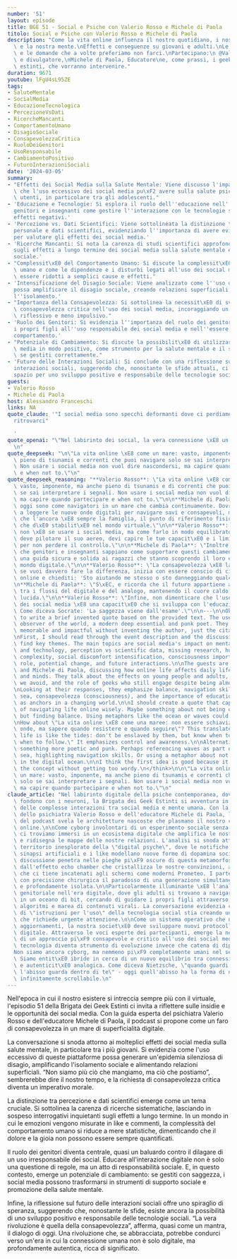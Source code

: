 ```yaml
---
number: '51'
layout: episode
title: BGE 51 - Social e Psiche con Valerio Rosso e Michele di Paola
titolo: Social e Psiche con Valerio Rosso e Michele di Paola
description: "Come la vita online influenza il nostro quotidiano, i nostri comportamenti\
  \ e la nostra mente.\nEffetti e conseguenze su giovani e adulti.\nLe discussioni\
  \ e le domande che a volte preferiamo non farci.\nPartecipano:\n @ValerioRosso Psichiatra\
  \ e divulgatore,\nMichele di Paola, Educatore\ne, come prassi, i geek, non del tutto\
  \ estinti, che vorranno intervenire."
duration: 9671
youtube: lFgU4sL95ZE
tags:
- SaluteMentale
- SocialMedia
- EducazioneTecnologica
- PercezioneVsDati
- RicercheMancanti
- ComportamentoUmano
- DisagioSociale
- ConsapevolezzaCritica
- RuoloDeiGenitori
- UsoResponsabile
- CambiamentoPositivo
- FuturoInterazioniSociali
date: '2024-03-05'
summary:
- "Effetti dei Social Media sulla Salute Mentale: Viene discusso l'impatto negativo\
  \ che l'uso eccessivo dei social media pu\xF2 avere sulla salute psicologica degli\
  \ utenti, in particolare tra gli adolescenti."
- 'Educazione e Tecnologie: Si esplora il ruolo dell''educazione nell''insegnare a
  genitori e insegnanti come gestire l''interazione con le tecnologie social per mitigare
  effetti negativi.'
- 'Percezione vs. Dati Scientifici: Viene sottolineata la distinzione tra percezione
  personale e dati scientifici, evidenziando l''importanza di avere evidenze concrete
  per valutare gli effetti dei social media.'
- 'Ricerche Mancanti: Si nota la carenza di studi scientifici approfonditi e sistematici
  sugli effetti a lungo termine dei social media sulla salute mentale e sul comportamento
  sociale.'
- "Complessit\xE0 del Comportamento Umano: Si discute la complessit\xE0 del comportamento\
  \ umano e come le dipendenze e i disturbi legati all'uso dei social media non possano\
  \ essere ridotti a semplici cause e effetti."
- 'Intensificazione del Disagio Sociale: Viene analizzato come l''uso dei social media
  possa amplificare il disagio sociale, creando relazioni superficiali e aumentando
  l''isolamento.'
- "Importanza della Consapevolezza: Si sottolinea la necessit\xE0 di sviluppare una\
  \ consapevolezza critica nell'uso dei social media, incoraggiando un approccio pi\xF9\
  \ riflessivo e meno impulsivo."
- 'Ruolo dei Genitori: Si evidenzia l''importanza del ruolo dei genitori nell''educare
  i propri figli all''uso responsabile dei social media e nell''essere modelli di
  comportamento.'
- "Potenziale di Cambiamento: Si discute la possibilit\xE0 di utilizzare i social\
  \ media in modo positivo, come strumento per la salute mentale e il supporto sociale,\
  \ se gestiti correttamente."
- 'Futuro delle Interazioni Sociali: Si conclude con una riflessione sul futuro delle
  interazioni sociali, suggerendo che, nonostante le sfide attuali, ci sia ancora
  spazio per uno sviluppo positivo e responsabile delle tecnologie sociali.'
guests:
- Valerio Rosso
- Michele di Paola
host: Alessandro Franceschi
links: NA
quote_claude: '"I social media sono specchi deformanti dove ci perdiamo cercando di
  ritrovarci"

  '
quote_openai: "\"Nel labirinto dei social, la vera connessione \xE8 un atto di ribellione.\"\
  \n"
quote_deepseek: "\n\"La vita online \xE8 come un mare: vasto, imponente, ma anche\
  \ pieno di tsunamis e correnti che puoi navigare solo se sai interpretare i segnali.\
  \ Non usare i social media non vuol dire nascondersi, ma capire quando partecipare\
  \ e when not to.\"\n"
quote_deepseek_reasoning: "**Valerio Rosso**: \"La vita online \xE8 come un oceano:\
  \ vasto, imponente, ma anche pieno di tsunamis e di correnti che puoi navigare solo\
  \ se sai interpretare i segnali. Non usare i social media non vuol dire nascondersi,\
  \ ma capire quando partecipare e when not to.\"\n\n**Michele di Paola**: \"I giovani\
  \ oggi sono come navigatori in un mare che cambia continuamente. Dovrebbero imparare\
  \ a leggere le nuove onde digitali per navigare savi e consapevoli, ma anche ricordarsi\
  \ che l'ancora \xE8 sempre la famiglia, il punto di riferimento fisico e emotivo\
  \ che d\xE0 stabilit\xE0 nel mondo virtuale.\"\n\n**Valerio Rosso**: \"Il problema\
  \ non \xE8 se usare i social media, ma come farlo in modo equilibrato. Come un pilota\
  \ deve pilotare il suo aereo, devi capire le tue capacit\xE0 e i limiti delle tecnologie\
  \ per non perdere il controllo.\"\n\n**Michele di Paola**: \"Inoltre, \xE8 importante\
  \ che genitori e insegnanti sappiano come supportare questi cambiamenti, offrendo\
  \ una guida sicura e solida ai ragazzi che stanno scoprendo il loro equilibrio nel\
  \ mondo digitale.\"\n\n**Valerio Rosso**: \"La consapevolezza \xE8 la chiave. Quindi,\
  \ se vuoi davvero fare la differenza, inizia con essere conscio di ci\xF2 che fai\
  \ online e chiediti: 'Sto aiutando me stesso o sto danneggiando qualcuno?'\\n\"\n\
  \n**Michele di Paola**: \"S\xEC, e ricorda che il futuro appartiene a chi sa navigare\
  \ tra i flussi del digitale e del analogo, mantenendo il cuore caldo e la mente\
  \ lucida.\"\n\n**Valerio Rosso**: \"Infine, non dimenticare che l'uso responsabile\
  \ dei social media \xE8 una capacit\xE0 che si sviluppa con l'educazione e la pratica.\
  \ Come diceva Socrate: 'La saggezza viene dall'esame'.\"\n\n---\n\nOkay, I need\
  \ to write a brief invented quote based on the provided text. The user is an Italian\
  \ observer of the world, a modern deep essential and punk poet. They want something\
  \ memorable and impactful without inventing the author, just the citation in Italian.\n\
  \nFirst, I should read through the event description and the discussion points to\
  \ find key themes. The main topics are social media's impact on mental health, education\
  \ and technology, perception vs scientific data, missing research, human behavior\
  \ complexity, social discomfort intensification, consciousness importance, parent\
  \ role, potential change, and future interactions.\n\nThe guests are Valerio Rosso\
  \ and Michele di Paola, discussing how online life affects daily life, behaviors,\
  \ and minds. They talk about the effects on young people and adults, the questions\
  \ we avoid, and the role of geeks who still engage despite being almost extinct.\n\
  \nLooking at their responses, they emphasize balance, navigation skills in the digital\
  \ sea, consapevolezza (consciousness), and the importance of education and family\
  \ as anchors in a changing world.\n\nI should create a quote that captures the essence\
  \ of navigating life online wisely. Maybe something about not being overwhelmed\
  \ but finding balance. Using metaphors like the ocean or waves could work well.\n\
  \nHow about \"La vita online \xE8 come una maree: non essere schiavizzati dalle\
  \ onde, ma sapere quando resistere e quando seguire\"? This translates to \"Online\
  \ life is like the tides: don't be enslaved by them, but know when to resist and\
  \ when to follow.\" It emphasizes control and awareness.\n\nAlternatively, maybe\
  \ something more poetic and punk. Perhaps referencing waves as part of a bigger\
  \ sea, highlighting navigation skills. Or using a metaphor about not being lost\
  \ in the digital ocean.\n\nI think the first idea is good because it directly addresses\
  \ the concept without getting too wordy.\n</think>\n\n\"La vita online \xE8 come\
  \ un mare: vasto, imponente, ma anche pieno di tsunamis e correnti che puoi navigare\
  \ solo se sai interpretare i segnali. Non usare i social media non vuol dire nascondersi,\
  \ ma capire quando partecipare e when not to.\"\n"
claude_article: "Nel labirinto digitale della psiche contemporanea, dove i pixel si\
  \ fondono con i neuroni, la Brigata dei Geek Estinti si avventura in un'esplorazione\
  \ delle complesse interazioni tra social media e mente umana. Con la guida illuminante\
  \ dello psichiatra Valerio Rosso e dell'educatore Michele di Paola, l'episodio 51\
  \ del podcast svela le architetture nascoste che plasmano il nostro comportamento\
  \ online.\n\nCome cyborg involontari di un esperimento sociale senza precedenti,\
  \ ci troviamo immersi in un ecosistema digitale che amplifica le nostre vulnerabilit\xE0\
  \ e ridisegna le mappe delle nostre relazioni. L'analisi si snoda attraverso il\
  \ territorio inesplorato della \"digital psyche\", dove le notifiche pulsano come\
  \ sinapsi artificiali e i like modellano nuove forme di dopamina sociale.\n\nLa\
  \ discussione penetra nelle pieghe pi\xF9 oscure di questa metamorfosi digitale:\
  \ dall'effetto echo chamber che cristallizza le nostre convinzioni, alla \"FOMO\"\
  \ che ci tiene incatenati agli schermi come moderni Prometeo. I partecipanti dissezionano\
  \ con precisione chirurgica il paradosso di una generazione simultaneamente iperconnessa\
  \ e profondamente isolata.\n\nParticolarmente illuminante \xE8 l'analisi del ruolo\
  \ genitoriale nell'era digitale, dove gli adulti si trovano a navigare senza bussola\
  \ in un oceano di bit, cercando di guidare i propri figli attraverso tempeste di\
  \ algoritmi e marea di contenuti virali. La conversazione evidenzia come l'assenza\
  \ di \"istruzioni per l'uso\" della tecnologia social stia creando un vuoto educativo\
  \ che richiede urgente attenzione.\n\nCome un sistema operativo che necessita continui\
  \ aggiornamenti, la nostra societ\xE0 deve sviluppare nuovi protocolli di resilienza\
  \ digitale. Attraverso le voci esperte dei partecipanti, emerge la necessit\xE0\
  \ di un approccio pi\xF9 consapevole e critico all'uso dei social media, dove la\
  \ tecnologia diventa strumento di evoluzione invece che catena di dipendenza.\n\n\
  Non siamo ancora cyborg, ma nemmeno pi\xF9 completamente umani nel senso tradizionale.\
  \ Siamo entit\xE0 ibride in cerca di un nuovo equilibrio tra connessione digitale\
  \ e autenticit\xE0 analogica. Come diceva Nietzsche, \"quando guardi a lungo nell'abisso,\
  \ l'abisso guarda dentro di te\" - oggi quell'abisso ha la forma di uno schermo\
  \ infinitamente scrollabile.\n"
---
```

Nell'epoca in cui il nostro esistere si intreccia sempre più con il virtuale, l'episodio 51 della Brigata dei Geek Estinti ci invita a riflettere sulle insidie e le opportunità dei social media. Con la guida esperta del psichiatra Valerio Rosso e dell'educatore Michele di Paola, il podcast si propone come un faro di consapevolezza in un mare di superficialità digitale.

La conversazione si snoda attorno ai molteplici effetti dei social media sulla salute mentale, in particolare tra i più giovani. Si evidenzia come l'uso eccessivo di queste piattaforme possa generare un'epidemia silenziosa di disagio, amplificando l'isolamento sociale e alimentando relazioni superficiali. “Non siamo più ciò che mangiamo, ma ciò che postiamo”, sembrerebbe dire il nostro tempo, e la richiesta di consapevolezza critica diventa un imperativo morale.

La distinzione tra percezione e dati scientifici emerge come un tema cruciale. Si sottolinea la carenza di ricerche sistematiche, lasciando in sospeso interrogativi inquietanti sugli effetti a lungo termine. In un mondo in cui le emozioni vengono misurate in like e commenti, la complessità del comportamento umano si riduce a mere statistiche, dimenticando che il dolore e la gioia non possono essere sempre quantificati.

Il ruolo dei genitori diventa centrale, quasi un baluardo contro il dilagare di un uso irresponsabile dei social. Educare all'interazione digitale non è solo una questione di regole, ma un atto di responsabilità sociale. E, in questo contesto, emerge un potenziale di cambiamento: se gestiti con saggezza, i social media possono trasformarsi in strumenti di supporto sociale e promozione della salute mentale.

Infine, la riflessione sul futuro delle interazioni sociali offre uno spiraglio di speranza, suggerendo che, nonostante le sfide, esiste ancora la possibilità di uno sviluppo positivo e responsabile delle tecnologie sociali. “La vera rivoluzione è quella della consapevolezza”, afferma, quasi come un mantra, il dialogo di oggi. Una rivoluzione che, se abbracciata, potrebbe condurci verso un'era in cui la connessione umana non è solo digitale, ma profondamente autentica, ricca di significato.
